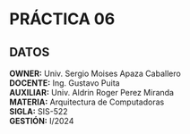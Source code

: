 # PRÁCTICA 06
## DATOS
**OWNER:** Univ. Sergio Moises Apaza Caballero  
**DOCENTE:** Ing. Gustavo Puita  
**AUXILIAR:** Univ. Aldrin Roger Perez Miranda  
**MATERIA:** Arquitectura de Computadoras  
**SIGLA:** SIS-522  
**GESTIÓN:** I/2024  